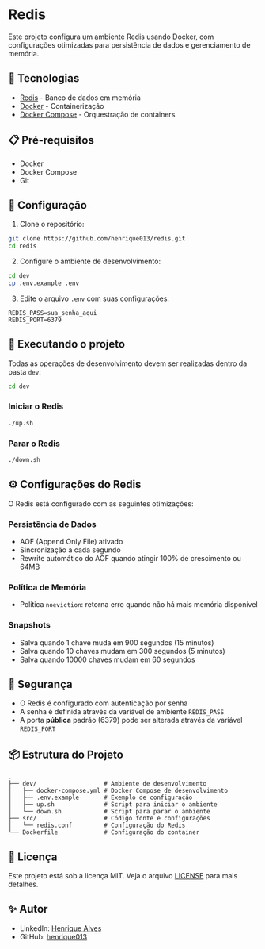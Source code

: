 # Redis

Este projeto configura um ambiente Redis usando Docker, com configurações otimizadas para persistência de dados e gerenciamento de memória.

## 🚀 Tecnologias

- [Redis](https://redis.io/) - Banco de dados em memória
- [Docker](https://www.docker.com/) - Containerização
- [Docker Compose](https://docs.docker.com/compose/) - Orquestração de containers

## 📋 Pré-requisitos

- Docker
- Docker Compose
- Git

## 🔧 Configuração

1. Clone o repositório:

```bash
git clone https://github.com/henrique013/redis.git
cd redis
```

2. Configure o ambiente de desenvolvimento:

```bash
cd dev
cp .env.example .env
```

3. Edite o arquivo `.env` com suas configurações:

```env
REDIS_PASS=sua_senha_aqui
REDIS_PORT=6379
```

## 🚀 Executando o projeto

Todas as operações de desenvolvimento devem ser realizadas dentro da pasta `dev`:

```bash
cd dev
```

### Iniciar o Redis

```bash
./up.sh
```

### Parar o Redis

```bash
./down.sh
```

## ⚙️ Configurações do Redis

O Redis está configurado com as seguintes otimizações:

### Persistência de Dados

- AOF (Append Only File) ativado
- Sincronização a cada segundo
- Rewrite automático do AOF quando atingir 100% de crescimento ou 64MB

### Política de Memória

- Política `noeviction`: retorna erro quando não há mais memória disponível

### Snapshots

- Salva quando 1 chave muda em 900 segundos (15 minutos)
- Salva quando 10 chaves mudam em 300 segundos (5 minutos)
- Salva quando 10000 chaves mudam em 60 segundos

## 🔐 Segurança

- O Redis é configurado com autenticação por senha
- A senha é definida através da variável de ambiente `REDIS_PASS`
- A porta **pública** padrão (6379) pode ser alterada através da variável `REDIS_PORT`

## 📦 Estrutura do Projeto

```
.
├── dev/                   # Ambiente de desenvolvimento
│   ├── docker-compose.yml # Docker Compose de desenvolvimento
│   ├── .env.example       # Exemplo de configuração
│   ├── up.sh              # Script para iniciar o ambiente
│   └── down.sh            # Script para parar o ambiente
├── src/                   # Código fonte e configurações
│   └── redis.conf         # Configuração do Redis
└── Dockerfile             # Configuração do container
```

## 📝 Licença

Este projeto está sob a licença MIT. Veja o arquivo [LICENSE](LICENSE) para mais detalhes.

## ✨ Autor

- LinkedIn: [Henrique Alves](https://www.linkedin.com/in/henrique-alves-a44b99135)
- GitHub: [henrique013](https://github.com/henrique013)
